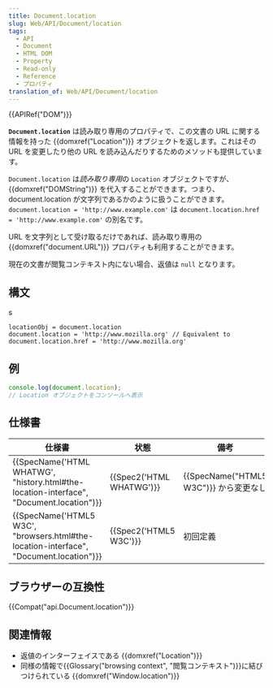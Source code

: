 ```yaml
---
title: Document.location
slug: Web/API/Document/location
tags:
  - API
  - Document
  - HTML DOM
  - Property
  - Read-only
  - Reference
  - プロパティ
translation_of: Web/API/Document/location
---
```

{{APIRef("DOM")}}

**`Document.location`** は読み取り専用のプロパティで、この文書の URL に関する情報を持った {{domxref("Location")}} オブジェクトを返します。これはその URL を変更したり他の URL を読み込んだりするためのメソッドも提供しています。

`Document.location` は*読み取り専用*の `Location` オブジェクトですが、 {{domxref("DOMString")}} を代入することができます。つまり、 document.location が文字列であるかのように扱うことができます。 `document.location = 'http://www.example.com'` は `document.location.href = 'http://www.example.com'` の別名です。

URL を文字列として受け取るだけであれば、読み取り専用の {{domxref("document.URL")}} プロパティも利用することができます。

現在の文書が閲覧コンテキスト内にない場合、返値は `null` となります。

## 構文

s

    locationObj = document.location
    document.location = 'http://www.mozilla.org' // Equivalent to document.location.href = 'http://www.mozilla.org'

## 例

```js
console.log(document.location);
// Location オブジェクトをコンソールへ表示
```

## 仕様書

| 仕様書                                                                                                               | 状態                             | 備考                                          |
| -------------------------------------------------------------------------------------------------------------------- | -------------------------------- | --------------------------------------------- |
| {{SpecName('HTML WHATWG', "history.html#the-location-interface", "Document.location")}} | {{Spec2('HTML WHATWG')}} | {{SpecName("HTML5 W3C")}} から変更なし |
| {{SpecName('HTML5 W3C', "browsers.html#the-location-interface", "Document.location")}} | {{Spec2('HTML5 W3C')}}     | 初回定義                                      |

## ブラウザーの互換性

{{Compat("api.Document.location")}}

## 関連情報

- 返値のインターフェイスである {{domxref("Location")}}
- 同様の情報で{{Glossary("browsing context", "閲覧コンテキスト")}}に結びつけられている {{domxref("Window.location")}}
